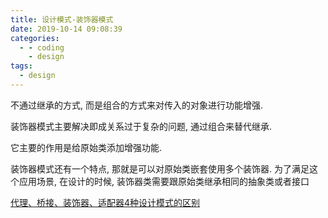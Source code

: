 ```yaml
---
title: 设计模式-装饰器模式
date: 2019-10-14 09:08:39
categories:
  - - coding
    - design
tags:
  - design
---
```


不通过继承的方式, 而是组合的方式来对传入的对象进行功能增强.

装饰器模式主要解决即成关系过于复杂的问题, 通过组合来替代继承.

它主要的作用是给原始类添加增强功能.

装饰器模式还有一个特点, 那就是可以对原始类嵌套使用多个装饰器. 为了满足这个应用场景, 在设计的时候, 装饰器类需要跟原始类继承相同的抽象类或者接口


[代理、桥接、装饰器、适配器4种设计模式的区别](设计模式.md#代理、桥接、装饰器、适配器4种设计模式的区别)

